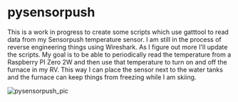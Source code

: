 # pysensorpush

This is a work in progress to create some scripts which use gatttool to read data from my Sensorpush temperature sensor.  I am still in the process of reverse engineering things using Wireshark.  As I figure out more I'll update the scripts.  My goal is to be able to periodically read the temperature from a Raspberry PI Zero 2W and then use that temperature to turn on and off the furnace in my RV.  This way I can place the sensor next to the water tanks and the furnace can keep things from freezing while I am skiing.

![pysensorpush_pic](https://user-images.githubusercontent.com/5443337/143657088-2a6d5793-24d3-4408-9d07-30b3f3f04577.jpg)
